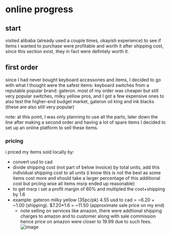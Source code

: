 # online progress

## start
visited alibaba (already used a couple times, okayish experience) to see if items I wanted to purchase were profitable and worth it after shipping cost, 
since this section exist, they in fact were defintely worth it.

## first order
since I had never bought keyboard accessories and items, I decided to go with what I thought were the safest items: keyboard switches from a reputable 
popular brand: gateron. most of my order was cheaper but still very popular switches, milky yellow pros, and I got a few expensive ones to also test 
the higher-end budget market, gateron oil king and ink blacks (these are also still very popular)

note: at this point, I was only planning to use all the parts, later down the line after making a second order and having a lot of spare items I decided to 
set up an online platform to sell these items.

### pricing
i priced my items sold locally by:
- convert usd to cad
- divide shipping cost (not part of below invoice) by total units, add this individual shipping cost to all units (i know this is not the best as some items cost more and should take a larger percentage of this additional cost but prciing wise all items msrp ended up reasonable)
- to get msrp i set a profit margin of 60% and multipled the cost+shipping by 1.6
- example: gateron milky yellow (35pc/pk) 4.55 usd to cad = ~6.20 + ~1.00 (shipping). $7.20*1.6 = ~11.50 (approximate sale price on my end)
  - note selling on services like amazon, there were addtional shipping charges to amazon and to customer along with sale commission hence price on amazon were closer to 19.99 due to such fees.  
![image](https://github.com/user2782/aetherkeys/assets/168938488/efdc22fa-8df6-4828-8ccd-55956e5a980f)



